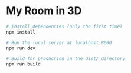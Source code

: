 # My Room in 3D

``` bash
# Install dependencies (only the first time)
npm install

# Run the local server at localhost:8080
npm run dev

# Build for production in the dist/ directory
npm run build
```

 
 
